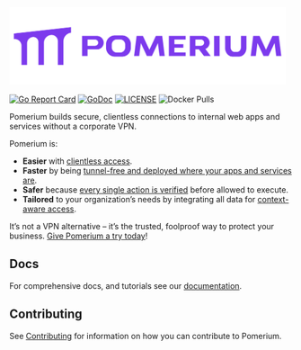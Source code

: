 <a href="https://pomerium.com" title="Pomerium is a zero trust, context and identity aware access proxy."><img src="./ui/dist/logo.png" height="138" alt="pomerium logo"></a>

[![Go Report Card](https://goreportcard.com/badge/github.com/pomerium/pomerium)](https://goreportcard.com/report/github.com/pomerium/pomerium)
[![GoDoc](https://godoc.org/github.com/pomerium/pomerium?status.svg)][godocs]
[![LICENSE](https://img.shields.io/github/license/pomerium/pomerium.svg)](https://github.com/pomerium/pomerium/blob/main/LICENSE)
![Docker Pulls](https://img.shields.io/docker/pulls/pomerium/pomerium)

Pomerium builds secure, clientless connections to internal web apps and services without a corporate VPN.

Pomerium is:

- **Easier** with [clientless access](https://www.pomerium.com/clientless-access).
- **Faster** by being [tunnel-free and deployed where your apps and services are](https://www.pomerium.com/vpn-replacement).
- **Safer** because [every single action is verified](https://www.pomerium.com/continuous-verification-auditing) before allowed to execute.
- **Tailored** to your organization’s needs by integrating all data for [context-aware access](https://www.pomerium.com/context-aware-access).

It’s not a VPN alternative – it’s the trusted, foolproof way to protect your business. [Give Pomerium a try today](https://console.pomerium.app/create-account?utm_source=github&utm_medium=readme&utm_campaign=github)!

## Docs

For comprehensive docs, and tutorials see our [documentation].

## Contributing

See [Contributing] for information on how you can contribute to Pomerium.

[contributing]: https://www.pomerium.com/docs/community/contributing
[documentation]: https://www.pomerium.com/docs/
[godocs]: https://pkg.go.dev/github.com/pomerium/pomerium
